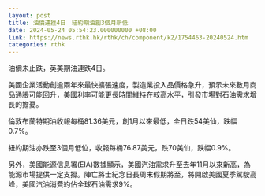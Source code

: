 ```yaml
---
layout: post
title: 油價連挫4日　紐約期油創3個月新低
date: 2024-05-24 05:54:23.000000000 +08:00
link: https://news.rthk.hk/rthk/ch/component/k2/1754463-20240524.htm
categories: rthk
---
```


油價未止跌，英美期油連跌4日。

美國企業活動創逾兩年來最快擴張速度，製造業投入品價格急升，預示未來數月商品通脹可能回升，美國利率可能更長時間維持在較高水平，引發市場對石油需求增長的擔憂。

倫敦布蘭特期油收報每桶81.36美元，創1月以來最低，全日跌54美仙，跌幅0.7%。

紐約期油亦跌至3個月低位，收報每桶76.87美元，跌70美仙，跌幅0.9%。

另外，美國能源信息署(EIA)數據顯示，美國汽油需求升至去年11月以來新高，為能源市場提供一定支撐。陣亡將士紀念日長周末假期將至，將開啟美國夏季駕駛高峰，美國汽油消費約佔全球石油需求9%。
